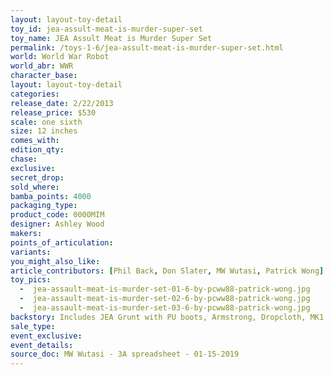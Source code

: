 ```yaml
---
layout: layout-toy-detail 
toy_id: jea-assult-meat-is-murder-super-set
toy_name: JEA Assult Meat is Murder Super Set
permalink: /toys-1-6/jea-assult-meat-is-murder-super-set.html
world: World War Robot
world_abr: WWR
character_base: 
layout: layout-toy-detail
categories: 
release_date: 2/22/2013
release_price: $530 
scale: one sixth
size: 12 inches
comes_with: 
edition_qty: 
chase: 
exclusive: 
secret_drop: 
sold_where: 
bamba_points: 4000
packaging_type: 
product_code: 0000MIM
designer: Ashley Wood
makers: 
points_of_articulation: 
variants: 
you_might_also_like: 
article_contributors: [Phil Back, Don Slater, MW Wutasi, Patrick Wong]
toy_pics: 
  -  jea-assault-meat-is-murder-set-01-6-by-pcww88-patrick-wong.jpg
  -  jea-assault-meat-is-murder-set-02-6-by-pcww88-patrick-wong.jpg
  -  jea-assault-meat-is-murder-set-03-6-by-pcww88-patrick-wong.jpg
backstory: Includes JEA Grunt with PU boots, Armstrong, Dropcloth, MK1 & MK2 Squares
sale_type: 
event_exclusive: 
event_details: 
source_doc: MW Wutasi - 3A spreadsheet - 01-15-2019
---
```

